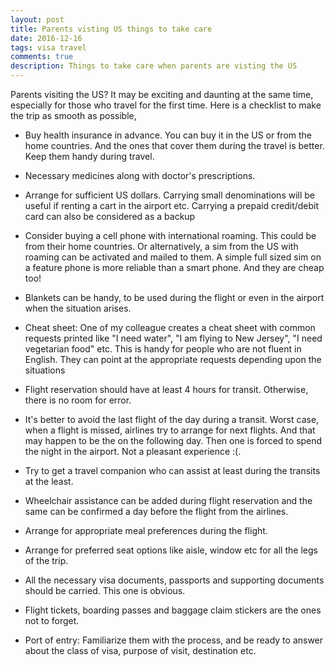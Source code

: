 ```yaml
---
layout: post
title: Parents visting US things to take care 
date: 2016-12-16
tags: visa travel
comments: true
description: Things to take care when parents are visting the US 
---
```


Parents visiting the US? It may be exciting and daunting at the same time, especially for those who travel for the first time. 
Here is a checklist to make the trip as smooth as possible, 
 
- Buy health insurance in advance. You can buy it in the US or from the home countries. And the ones that cover them during the travel is better. Keep them handy during travel.

- Necessary medicines along with doctor's prescriptions.

- Arrange for sufficient US dollars. Carrying small denominations will be useful if renting a cart in the airport etc. 
Carrying a prepaid credit/debit card can also be considered as a backup

- Consider buying a cell phone with international roaming. This could be from their home countries. Or alternatively, a sim from the US with roaming can be activated and mailed to them. A simple full sized sim on a feature phone is more reliable than a smart phone. And they are cheap too! 

- Blankets can be handy, to be used during the flight or even in the airport when the situation arises. 

- Cheat sheet: One of my colleague creates a cheat sheet with common requests printed like "I need water", "I am flying to New Jersey", "I need vegetarian food" etc. This is handy for people who are not fluent in English. They can point at the appropriate requests depending upon the situations

- Flight reservation should have at least 4 hours for transit. Otherwise, there is no room for error. 

- It's better to avoid the last flight of the day during a transit. Worst case, when a flight is missed, airlines try to arrange for next flights. And that may happen to be the on the following day. Then one is forced to spend the night in the airport. Not a pleasant experience :(. 

- Try to get a travel companion who can assist at least during the transits at the least. 

- Wheelchair assistance can be added during flight reservation and the same can be confirmed a day before the flight from the airlines. 

- Arrange for appropriate meal preferences during the flight.

- Arrange for preferred seat options like aisle, window etc for all the legs of the trip. 

- All the necessary visa documents, passports and supporting documents should be carried. This one is obvious. 

- Flight tickets, boarding passes and baggage claim stickers are the ones not to forget. 

- Port of entry: Familiarize them with the process, and be ready to answer about the class of visa, purpose of visit, destination etc. 

